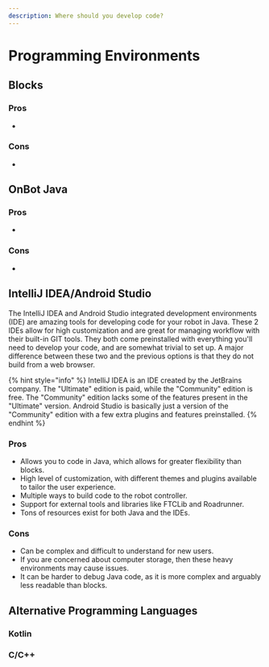 ```yaml
---
description: Where should you develop code?
---
```


# Programming Environments

## Blocks

###

### Pros

*

### Cons

*

## OnBot Java



### Pros

* &#x20;

### Cons

*

##

## IntelliJ IDEA/Android Studio

The IntelliJ IDEA and Android Studio integrated development environments (IDE) are amazing tools for developing code for your robot in Java. These 2 IDEs allow for high customization and are great for managing workflow with their built-in GIT tools. They both come preinstalled with everything you'll need to develop your code, and are somewhat trivial to set up. A major difference between these two and the previous options is that they do not build from a web browser.

{% hint style="info" %}
IntelliJ IDEA is an IDE created by the JetBrains company. The "Ultimate" edition is paid, while the "Community" edition is free. The "Community" edition lacks some of the features present in the "Ultimate" version. Android Studio is basically just a version of the "Community" edition with a few extra plugins and features preinstalled.
{% endhint %}

### Pros

* &#x20;Allows you to code in Java, which allows for greater flexibility than blocks.
* High level of customization, with different themes and plugins available to tailor the user experience.
* Multiple ways to build code to the robot controller.
* Support for external tools and libraries like FTCLib and Roadrunner.
* Tons of resources exist for both Java and the IDEs.

### Cons

* Can be complex and difficult to understand for new users.
* If you are concerned about computer storage, then these heavy environments may cause issues.
* It can be harder to debug Java code, as it is more complex and arguably less readable than blocks.

## Alternative Programming Languages

### Kotlin



### C/C++
